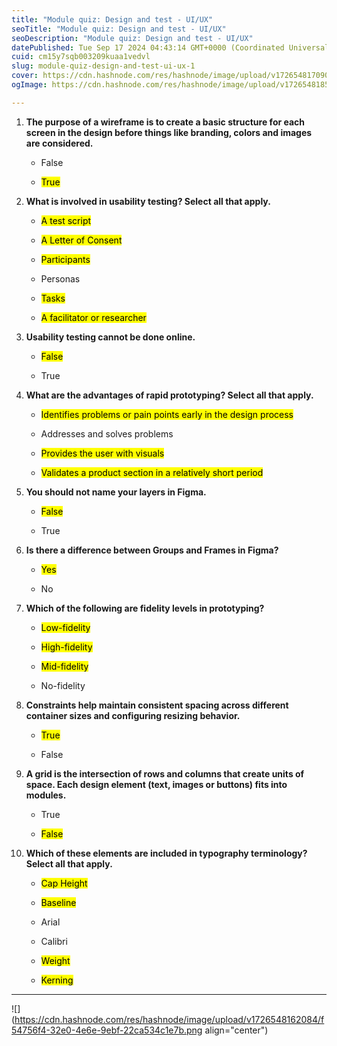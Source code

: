 ```yaml
---
title: "Module quiz: Design and test - UI/UX"
seoTitle: "Module quiz: Design and test - UI/UX"
seoDescription: "Module quiz: Design and test - UI/UX"
datePublished: Tue Sep 17 2024 04:43:14 GMT+0000 (Coordinated Universal Time)
cuid: cm15y7sqb003209kuaa1vedvl
slug: module-quiz-design-and-test-ui-ux-1
cover: https://cdn.hashnode.com/res/hashnode/image/upload/v1726548170901/eb7c3a1d-0d7b-4b97-a8b1-607f5039c972.jpeg
ogImage: https://cdn.hashnode.com/res/hashnode/image/upload/v1726548185297/2032a3dc-156e-43d9-b6f6-11e51505fe32.jpeg

---
```


1. **The purpose of a wireframe is to create a basic structure for each screen in the design before things like branding, colors and images are considered.**
    
    * False
        
    * <mark>True</mark>
        
2. **What is involved in usability testing? Select all that apply.**
    
    * <mark>A test script</mark>
        
    * <mark>A Letter of Consent</mark>
        
    * <mark>Participants</mark>
        
    * Personas
        
    * <mark>Tasks</mark>
        
    * <mark>A facilitator or researcher</mark>
        
3. **Usability testing cannot be done online.**
    
    * <mark>False</mark>
        
    * True
        
4. **What are the advantages of rapid prototyping? Select all that apply.**
    
    * <mark>Identifies problems or pain points early in the design process</mark>
        
    * Addresses and solves problems
        
    * <mark>Provides the user with visuals</mark>
        
    * <mark>Validates a product section in a relatively short period</mark>
        
5. **You should not name your layers in Figma.**
    
    * <mark>False</mark>
        
    * True
        
6. **Is there a difference between Groups and Frames in Figma?**
    
    * <mark>Yes</mark>
        
    * No
        
7. **Which of the following are fidelity levels in prototyping?**
    
    * <mark>Low-fidelity</mark>
        
    * <mark>High-fidelity</mark>
        
    * <mark>Mid-fidelity</mark>
        
    * No-fidelity
        
8. **Constraints help maintain consistent spacing across different container sizes and configuring resizing behavior.**
    
    * <mark>True</mark>
        
    * False
        
9. **A grid is the intersection of rows and columns that create units of space. Each design element (text, images or buttons) fits into modules.**
    
    * True
        
    * <mark>False</mark>
        
10. **Which of these elements are included in typography terminology? Select all that apply.**
    
    * <mark>Cap Height</mark>
        
    * <mark>Baseline</mark>
        
    * Arial
        
    * Calibri
        
    * <mark>Weight</mark>
        
    * <mark>Kerning</mark>
        

---

![](https://cdn.hashnode.com/res/hashnode/image/upload/v1726548162084/f54756f4-32e0-4e6e-9ebf-22ca534c1e7b.png align="center")